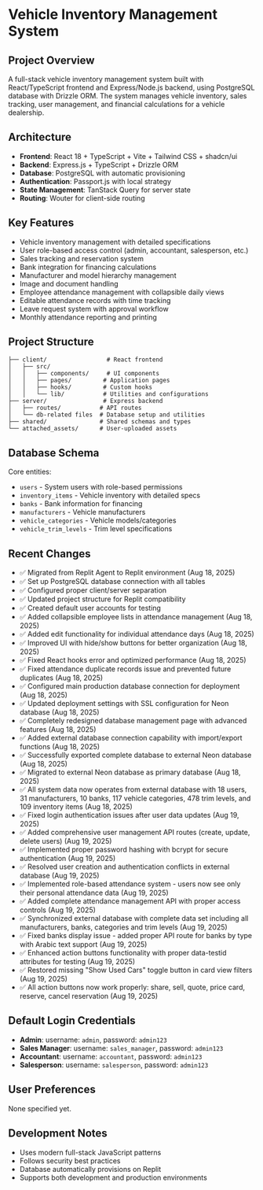 # Vehicle Inventory Management System

## Project Overview
A full-stack vehicle inventory management system built with React/TypeScript frontend and Express/Node.js backend, using PostgreSQL database with Drizzle ORM. The system manages vehicle inventory, sales tracking, user management, and financial calculations for a vehicle dealership.

## Architecture
- **Frontend**: React 18 + TypeScript + Vite + Tailwind CSS + shadcn/ui
- **Backend**: Express.js + TypeScript + Drizzle ORM
- **Database**: PostgreSQL with automatic provisioning
- **Authentication**: Passport.js with local strategy
- **State Management**: TanStack Query for server state
- **Routing**: Wouter for client-side routing

## Key Features
- Vehicle inventory management with detailed specifications
- User role-based access control (admin, accountant, salesperson, etc.)
- Sales tracking and reservation system
- Bank integration for financing calculations
- Manufacturer and model hierarchy management
- Image and document handling
- Employee attendance management with collapsible daily views
- Editable attendance records with time tracking
- Leave request system with approval workflow
- Monthly attendance reporting and printing

## Project Structure
```
├── client/                 # React frontend
│   ├── src/
│   │   ├── components/     # UI components
│   │   ├── pages/         # Application pages
│   │   ├── hooks/         # Custom hooks
│   │   └── lib/           # Utilities and configurations
├── server/                # Express backend
│   ├── routes/           # API routes
│   └── db-related files  # Database setup and utilities
├── shared/               # Shared schemas and types
└── attached_assets/      # User-uploaded assets
```

## Database Schema
Core entities:
- `users` - System users with role-based permissions
- `inventory_items` - Vehicle inventory with detailed specs
- `banks` - Bank information for financing
- `manufacturers` - Vehicle manufacturers
- `vehicle_categories` - Vehicle models/categories
- `vehicle_trim_levels` - Trim level specifications

## Recent Changes
- ✅ Migrated from Replit Agent to Replit environment (Aug 18, 2025)
- ✅ Set up PostgreSQL database connection with all tables
- ✅ Configured proper client/server separation
- ✅ Updated project structure for Replit compatibility
- ✅ Created default user accounts for testing
- ✅ Added collapsible employee lists in attendance management (Aug 18, 2025)
- ✅ Added edit functionality for individual attendance days (Aug 18, 2025)
- ✅ Improved UI with hide/show buttons for better organization (Aug 18, 2025)
- ✅ Fixed React hooks error and optimized performance (Aug 18, 2025)
- ✅ Fixed attendance duplicate records issue and prevented future duplicates (Aug 18, 2025)
- ✅ Configured main production database connection for deployment (Aug 18, 2025)
- ✅ Updated deployment settings with SSL configuration for Neon database (Aug 18, 2025)
- ✅ Completely redesigned database management page with advanced features (Aug 18, 2025)
- ✅ Added external database connection capability with import/export functions (Aug 18, 2025)
- ✅ Successfully exported complete database to external Neon database (Aug 18, 2025)
- ✅ Migrated to external Neon database as primary database (Aug 18, 2025)
- ✅ All system data now operates from external database with 18 users, 31 manufacturers, 10 banks, 117 vehicle categories, 478 trim levels, and 109 inventory items (Aug 18, 2025)
- ✅ Fixed login authentication issues after user data updates (Aug 19, 2025)
- ✅ Added comprehensive user management API routes (create, update, delete users) (Aug 19, 2025)
- ✅ Implemented proper password hashing with bcrypt for secure authentication (Aug 19, 2025)
- ✅ Resolved user creation and authentication conflicts in external database (Aug 19, 2025)
- ✅ Implemented role-based attendance system - users now see only their personal attendance data (Aug 19, 2025)
- ✅ Added complete attendance management API with proper access controls (Aug 19, 2025)
- ✅ Synchronized external database with complete data set including all manufacturers, banks, categories and trim levels (Aug 19, 2025)
- ✅ Fixed banks display issue - added proper API route for banks by type with Arabic text support (Aug 19, 2025)
- ✅ Enhanced action buttons functionality with proper data-testid attributes for testing (Aug 19, 2025)
- ✅ Restored missing "Show Used Cars" toggle button in card view filters (Aug 19, 2025)
- ✅ All action buttons now work properly: share, sell, quote, price card, reserve, cancel reservation (Aug 19, 2025)

## Default Login Credentials
- **Admin**: username: `admin`, password: `admin123`
- **Sales Manager**: username: `sales_manager`, password: `admin123`
- **Accountant**: username: `accountant`, password: `admin123`
- **Salesperson**: username: `salesperson`, password: `admin123`

## User Preferences
None specified yet.

## Development Notes
- Uses modern full-stack JavaScript patterns
- Follows security best practices
- Database automatically provisions on Replit
- Supports both development and production environments